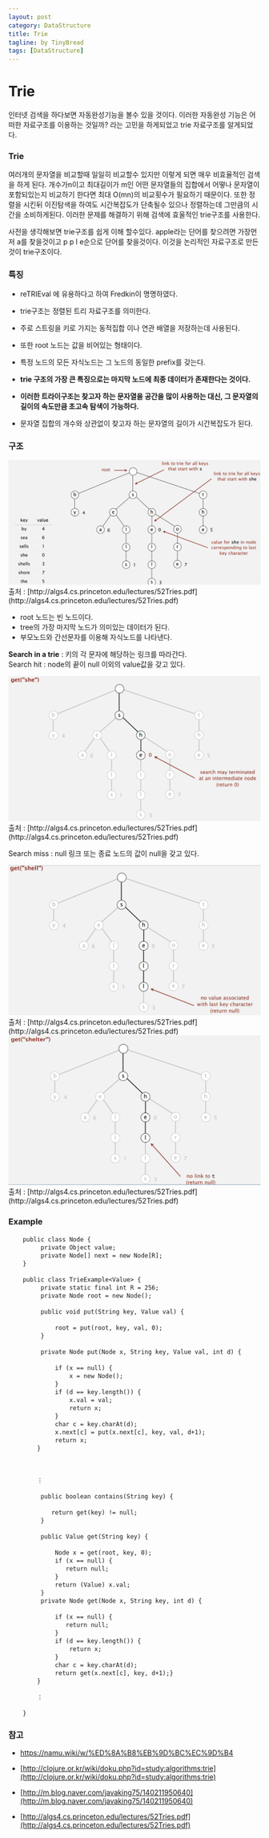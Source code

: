 ```yaml
---
layout: post
category: DataStructure
title: Trie
tagline: by TinyBread
tags: [DataStructure]
---
```



<!--more-->



  
# Trie

인터넷 검색을 하다보면 자동완성기능을 볼수 있을 것이다. 이러한 자동완성 기능은 어떠한 자료구조를 이용하는 것일까? 라는 고민을 하게되었고 trie 자료구조를 알게되었다.

### Trie


여러개의 문자열을 비교할때 일일히 비교할수 있지만 이렇게 되면 매우 비효율적인 검색을 하게 된다.
개수가n이고 최대길이가 m인 어떤 문자열들의 집합에서 어떻나 문자열이 포함되있는지 비교하기 한다면 최대 O(mn)의 비교횟수가 필요하기 때문이다. 또한 정렬을 시킨뒤 이진탐색을 하여도 시간복잡도가 단축될수 있으나 정렬하는데 그만큼의 시간을 소비하게된다. 이러한 문제를 해결하기 위해 검색에 효울적인 trie구조를 사용한다. 

사전을 생각해보면 trie구조를 쉽게 이해 할수있다. apple라는 단어를 찾으려면 가장먼저 a를 찾을것이고 p p l e순으로 단어를 찾을것이다. 이것을 논리적인 자료구조로 만든 것이 trie구조이다.

### 특징  
* reTRIEval 에 유용하다고 하여 Fredkin이 명명하였다. 

* trie구조는 정렬된 트리 자료구조를 의미한다.

* 주로 스트링을 키로 가지는 동적집합 이나 연관 배열을 저장하는데 사용된다. 

* 또한 root 노드는 값을 비어있는 형태이다.

* 특정 노드의 모든 자식노드는 그 노드의 동일한  prefix를 갖는다. 

* **trie 구조의 가장 큰 특징으로는 마지막 노드에 최종 데이터가 존재한다는 것이다.**

* **이러한 트라이구조는 찾고자 하는 문자열을 공간을 많이 사용하는 대신, 그 문자열의 길이의 속도만큼 초고속 탐색이 가능하다.**

* 문자열 집합의 개수와 상관없이 찾고자 하는 문자열의 길이가 시간복잡도가 된다.


### 구조  


<img src="/assets/themes/Snail/img/DataStructure/Trie/trieExample.PNG" alt="">
출처 : [http://algs4.cs.princeton.edu/lectures/52Tries.pdf](http://algs4.cs.princeton.edu/lectures/52Tries.pdf)


* root 노드는 빈 노드이다.
* tree의 가장 마지막 노드가 의미있는 데이터가 된다.
* 부모노드와 간선문자를 이용해 자식노드를 나타낸다.

**Search in a trie** : 키의 각 문자에 해당하는 링크를 따라간다.<br>
Search hit : node의 끝이 null 이외의 value값을 갖고 있다.

<img src="/assets/themes/Snail/img/DataStructure/Trie/searchHit.PNG" alt="">
출처 : [http://algs4.cs.princeton.edu/lectures/52Tries.pdf](http://algs4.cs.princeton.edu/lectures/52Tries.pdf)



Search miss : null 링크 또는 종료 노드의 값이 null을 갖고 있다.

<img src="/assets/themes/Snail/img/DataStructure/Trie/searchMiss.PNG" alt="">
출처 : [http://algs4.cs.princeton.edu/lectures/52Tries.pdf](http://algs4.cs.princeton.edu/lectures/52Tries.pdf)



<img src="/assets/themes/Snail/img/DataStructure/Trie/searchMiss2.PNG" alt="">
출처 : [http://algs4.cs.princeton.edu/lectures/52Tries.pdf](http://algs4.cs.princeton.edu/lectures/52Tries.pdf)

### Example

		public class Node {
			 private Object value;
			 private Node[] next = new Node[R];
		}

		public class TrieExample<Value> {
			 private static final int R = 256;
			 private Node root = new Node();
			
			 public void put(String key, Value val) {

				 root = put(root, key, val, 0); 
			 }

			 private Node put(Node x, String key, Value val, int d) {
	
				 if (x == null) {
					 x = new Node();
				 }
				 if (d == key.length()) {
					 x.val = val; 
					 return x; 
				 }
				 char c = key.charAt(d);
				 x.next[c] = put(x.next[c], key, val, d+1);
				 return x;
			}
	

	
			⋮

			 public boolean contains(String key) {
		
			 	return get(key) != null; 
		   	 }
			
			 public Value get(String key) {

				 Node x = get(root, key, 0);
				 if (x == null) {
					return null;
				 }
				 return (Value) x.val;
			 }
			 private Node get(Node x, String key, int d) {

				 if (x == null) {
					return null;
				 }
				 if (d == key.length()) {
					 return x;
				 }
				 char c = key.charAt(d);
				 return get(x.next[c], key, d+1);}
			}
		
			⋮
	
		}



### 참고
* [https://namu.wiki/w/%ED%8A%B8%EB%9D%BC%EC%9D%B4 ](https://namu.wiki/w/%ED%8A%B8%EB%9D%BC%EC%9D%B4)

* [http://clojure.or.kr/wiki/doku.php?id=study:algorithms:trie](http://clojure.or.kr/wiki/doku.php?id=study:algorithms:trie)

* [http://m.blog.naver.com/javaking75/140211950640](http://m.blog.naver.com/javaking75/140211950640)

* [http://algs4.cs.princeton.edu/lectures/52Tries.pdf](http://algs4.cs.princeton.edu/lectures/52Tries.pdf)